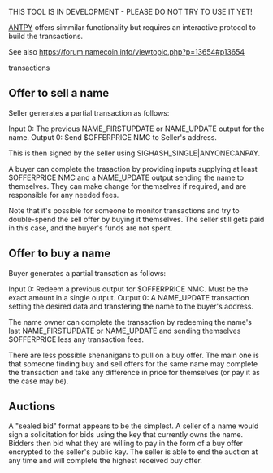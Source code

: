 THIS TOOL IS IN DEVELOPMENT - PLEASE DO NOT TRY TO USE IT YET!

[ANTPY](https://github.com/phelixnmc/antpy) offers simmilar functionality
but requires an interactive protocol to build the transactions.

See also https://forum.namecoin.info/viewtopic.php?p=13654#p13654

transactions

Offer to sell a name
--------------------

Seller generates a partial transaction as follows:

Input 0: The previous NAME\_FIRSTUPDATE or NAME\_UPDATE output for the name.
Output 0: Send $OFFERPRICE NMC to Seller's address.

This is then signed by the seller using SIGHASH\_SINGLE|ANYONECANPAY.

A buyer can complete the trasaction by providing inputs supplying at least
$OFFERPRICE NMC and a NAME\_UPDATE output sending the name to themselves.
They can make change for themselves if required, and are responsible for
any needed fees.

Note that it's possible for someone to monitor transactions and try to
double-spend the sell offer by buying it themselves. The seller still
gets paid in this case, and the buyer's funds are not spent.

Offer to buy a name
-------------------

Buyer generates a partial transation as follows:

Input 0: Redeem a previous output for $OFFERPRICE NMC. Must be the exact
         amount in a single output.
Output 0: A NAME\_UPDATE transaction setting the desired data and transfering
          the name to the buyer's address.

The name owner can complete the transaction by redeeming the name's last
NAME\_FIRSTUPDATE or NAME\_UPDATE and sending themselves $OFFERPRICE less any
transaction fees.

There are less possible shenanigans to pull on a buy offer. The main one is
that someone finding buy and sell offers for the same name may complete the
transaction and take any difference in price for themselves (or pay it as the
case may be).

Auctions
--------

A "sealed bid" format appears to be the simplest. A seller of a name would
sign a solicitation for bids using the key that currently owns the name.
Bidders then bid what they are willing to pay in the form of a buy offer
encrypted to the seller's public key. The seller is able to end the auction
at any time and will complete the highest received buy offer.


